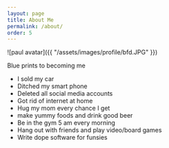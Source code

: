 ```yaml
---
layout: page
title: About Me
permalink: /about/
order: 5
---
```


![paul avatar]({{ "/assets/images/profile/bfd.JPG" }})

Blue prints to becoming me

- I sold my car
- Ditched my smart phone
- Deleted all social media accounts
- Got rid of internet at home
- Hug my mom every chance I get 
- make yummy foods and drink good beer
- Be in the gym 5 am every morning
- Hang out with friends and play video/board games
- Write dope software for funsies